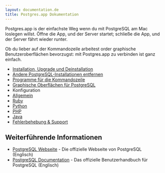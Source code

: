 ```yaml
---
layout: documentation.de
title: Postgres.app Dokumentation
---
```


Postgres.app is der einfachste Weg wenn du mit PostgreSQL am Mac loslegen willst.
Öffne die App, und der Server startet; schließe die App, und der Server fährt wieder runter.

Ob du lieber auf der Kommandozeile arbeitest order graphische Benutzeroberflächen bevorzugst: mit Postgres.app zu verbinden ist ganz einfach.

- [Installation, Upgrade und Deinstallation](install.html)
- [Andere PostgreSQL-Installationen entfernen](remove.html)
- [Programme für die Kommandozeile](cli-tools.html)
- [Graphische Oberflächen für PostgreSQL](gui-tools.html)
- Konfiguration
 - [Allgemein](configuration-general.html)
 - [Ruby](configuration-ruby.html)
 - [Python](configuration-python.html)
 - [PHP](configuration-php.html)
 - [Java](configuration-java.html)
- [Fehlerbehebung & Support](troubleshooting.html)

## Weiterführende Informationen

- [PostgreSQL Webseite](http://www.postgresql.org/) - Die offizielle Webseite von PostgreSQL (Englisch)
- [PostgreSQL Documentation](http://www.postgresql.org/docs/current/static/index.html) - Das offizielle Benutzerhandbuch für PostgreSQL (Englisch)

